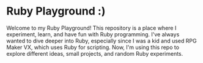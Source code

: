 # Ruby Playground :)
Welcome to my Ruby Playground! This repository is a place where I experiment, learn, and have fun with Ruby programming. I've always wanted to dive deeper into Ruby, especially since I was a kid and used RPG Maker VX, which uses Ruby for scripting. Now, I'm using this repo to explore different ideas, small projects, and random Ruby experiments.
